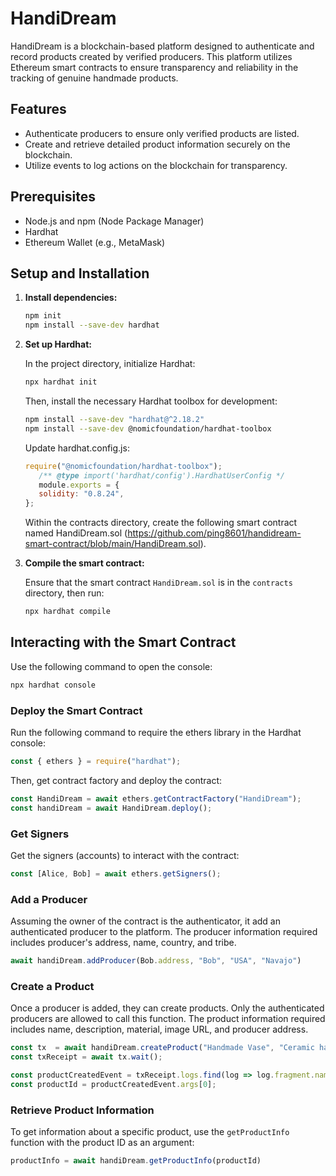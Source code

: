 # HandiDream

HandiDream is a blockchain-based platform designed to authenticate and record products created by verified producers. This platform utilizes Ethereum smart contracts to ensure transparency and reliability in the tracking of genuine handmade products.

## Features

- Authenticate producers to ensure only verified products are listed.
- Create and retrieve detailed product information securely on the blockchain.
- Utilize events to log actions on the blockchain for transparency.

## Prerequisites

- Node.js and npm (Node Package Manager)
- Hardhat
- Ethereum Wallet (e.g., MetaMask)

## Setup and Installation

1. **Install dependencies:**

   ```bash
   npm init
   npm install --save-dev hardhat
   ```

2. **Set up Hardhat:**

   In the project directory, initialize Hardhat:

   ```bash
   npx hardhat init
   ```

   Then, install the necessary Hardhat toolbox for development:

   ```bash
   npm install --save-dev "hardhat@^2.18.2"
   npm install --save-dev @nomicfoundation/hardhat-toolbox
   ```

   Update hardhat.config.js:

   ```javascript
   require("@nomicfoundation/hardhat-toolbox");
      /** @type import('hardhat/config').HardhatUserConfig */
      module.exports = {
      solidity: "0.8.24",
   };
   ```

   Within the contracts directory, create the following smart contract named HandiDream.sol (https://github.com/ping8601/handidream-smart-contract/blob/main/HandiDream.sol).


3. **Compile the smart contract:**

   Ensure that the smart contract `HandiDream.sol` is in the `contracts` directory, then run:

   ```bash
   npx hardhat compile
   ```

## Interacting with the Smart Contract

Use the following command to open the console:

```bash
npx hardhat console
```

### Deploy the Smart Contract

Run the following command to require the ethers library in the Hardhat console:

```javascript
const { ethers } = require("hardhat");
```

Then, get contract factory and deploy the contract:
```javascript
const HandiDream = await ethers.getContractFactory("HandiDream");
const handiDream = await HandiDream.deploy();
```

### Get Signers

Get the signers (accounts) to interact with the contract:

```javascript
const [Alice, Bob] = await ethers.getSigners();
```

### Add a Producer

Assuming the owner of the contract is the authenticator, it add an authenticated producer to the platform.
The producer information required includes producer's address, name, country, and tribe. 

```javascript
await handiDream.addProducer(Bob.address, "Bob", "USA", "Navajo")
```

### Create a Product

Once a producer is added, they can create products. Only the authenticated producers are allowed to call this function.
The product information required includes name, description, material, image URL, and producer address.

```javascript
const tx  = await handiDream.createProduct("Handmade Vase", "Ceramic handmade vase.", "Ceramic", "https://example.jpg", Bob.address)
const txReceipt = await tx.wait();

const productCreatedEvent = txReceipt.logs.find(log => log.fragment.name === "ProductCreated");
const productId = productCreatedEvent.args[0];
```

### Retrieve Product Information

To get information about a specific product, use the `getProductInfo` function with the product ID as an argument:

```javascript
productInfo = await handiDream.getProductInfo(productId)
```
